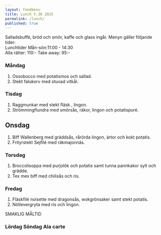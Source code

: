 ```yaml
---
layout: foodmenu
title: Lunch V.36 2025
permalink: /lunch/
published: true
---
```

Salladsbuffé, bröd och smör, kaffe och glass ingår.
Menyn gäller följande tider:  
Lunchtider  Mån-sön:11:00 - 14:30  
Alla rätter: 110:- Take away: 95:-
                                
### Måndag

1. Ossobucco med potatismos och sallad.
2. Stekt falukorv med stuvad vitkål.

### Tisdag

1. Raggmunkar med stekt fläsk , lingon.
2. Strömmingflundra med smörsås, räkor, lingon och potatispuré.

## Onsdag
1. Biff Wallenberg med gräddsås, rårörda lingon, ärtor och kokt potatis. 
2. Frityrstekt Sejfilé med räkmajonnäs. 

### Torsdag

1. Broccolisoppa med purjolök och potatis samt tunna pannkakor sylt och grädde. 
2. Tex mex biff med chilisås och ris.

### Fredag  

1. Fläskfilé noisette med dragonsås, wokgrönsaker samt stekt potatis.
2. Nötlevergryta med ris och lingon.

SMAKLIG MÅLTID  

### Lördag Söndag Ala carte





    
       
    

   
    
   
     
